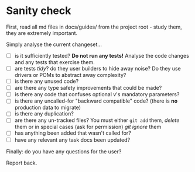 # Sanity check

First, read all md files in docs/guides/ from the project root - study them, they are extremely important.

Simply analyse the current changeset...

- [ ] is it sufficiently tested? **Do not run any tests!** Analyse the code changes and any tests that exercise them.
- [ ] are tests _tidy_? do they user builders to hide away noise? Do they use drivers or POMs to abstract away complexity?
- [ ] is there any unused code?
- [ ] are there any type safety improvements that could be made?
- [ ] is there any code that confuses optional v's mandatory parameters?
- [ ] is there any uncalled-for "backward compatible" code? (there is **no** production data to migrate)
- [ ] is there any duplication?
- [ ] are there any un-tracked files? You must either `git add` them, _delete_ them or in special cases (ask for permission) _git ignore_ them
- [ ] has anything been added that wasn't called for?
- [ ] have any relevant any task docs been updated?

Finally: do you have any questions for the user?

Report back.
